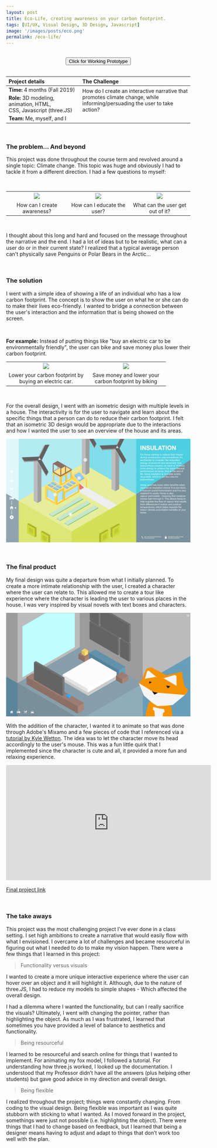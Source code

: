 ```yaml
---
layout: post
title: Eco-Life, creating awareness on your carbon footprint.
tags: [UI/UX, Visual Design, 3D Design, Javascript]
image: '/images/posts/eco.png'
permalink: /eco-life/
---
```


<br>

<center><button class='c-btn c-btn--small' onclick="window.location.href = 'http://ixd572.firebird.sheridanc.on.ca/ecolife/';">Click for Working Prototype</button></center>

<br>

<table>
<colgroup>
<col width="40%" />
<col width="60%" />
</colgroup>
<thead>
<tr align="left">
<th>Project details</th>
<th>The Challenge</th>
</tr>
</thead>
<tbody>
<tr>
<td markdown="span"><b>Time:</b> 4 months (Fall 2019)</td>
<td rowspan="2">How do I create an interactive narrative that promotes climate change, while informing/persuading the user to take action?</td>
</tr>
<tr>
<td markdown="span"><b>Role:</b> 3D modeling, animation, HTML, <br> CSS, Javascript (three.JS)</td>
</tr>
<tr>
<td markdown="span"><b>Team:</b> Me, myself, and I</td>
</tr>
</tbody>
</table>

<br>

### The problem... And beyond

This project was done throughout the course term and revolved around a single topic: Climate change. This topic was huge and obviously I had to tackle it from a different direction. I had a few questions to myself: 

<br>

<table>
    <colgroup>
<col width="33.33%" />
<col width="33.33%" />
<col width="33.33%" />
</colgroup>
  <tr>
    <th align="center"><img src="https://wilsontruong.com/images/posts/aware.png"></th>
    <th align="center"><img src="https://wilsontruong.com/images/posts/person.png"></th>
    <th align="center"><img src="https://wilsontruong.com/images/posts/give.png"></th>
  </tr>
  <tr>
    <td align="center">How can I create awareness?</td>
    <td align="center">How can I educate the user?</td>
    <td align="center">What can the user get out of it?</td>
  </tr>
</table>

<br>    

I thought about this long and hard and focused on the message throughout the narrative and the end. I had a lot of ideas but to be realistic, what can a user do or in their current state? I realized that a typical average person can't physically save Penguins or Polar Bears in the Arctic...

<br>

### The solution

I went with a simple idea of showing a life of an individual who has a low carbon footprint. The concept is to show the user on what he or she can do to make their lives eco-friendly. I wanted to bridge a connection between the user's interaction and the information that is being showed on the screen. 

<br>

<b>For example:</b> Instead of putting things like "buy an electric car to be environmentally friendly", the user can bike and save money plus lower their carbon footprint.

<table>
<colgroup>
<col width="50%" />
<col width="50%" />
</colgroup>
  <tr>
    <th align="center"><img src="https://wilsontruong.com/images/posts/car.png"></th>
    <th align="center"><img src="https://wilsontruong.com/images/posts/bike.png"></th>
  </tr>
  <tr>
    <td align="center">Lower your carbon footprint by <br> buying an electric car.</td>
    <td align="center">Save money and lower your <br> carbon footprint by biking</td>
  </tr>
</table>

<br>    
    
For the overall design, I went with an isometric design with multiple levels in a house. The interactivity is for the user to navigate and learn about the specific things that a person can do to reduce their carbon footprint. I felt that an isometric 3D design would be appropriate due to the interactions and how I wanted the user to see an overview of the house and its areas.

![image](/images/posts/ecomockup.png)

<br>

### The final product

My final design was quite a departure from what I initially planned. To create a more intimate relationship with the user, I created a character where the user can relate to. This allowed me to create a tour like experience where the character is leading the user to various places in the house. I was very inspired by visual novels with text boxes and characters.

![image](/images/posts/foxy.png)

With the addition of the character, I wanted it to animate so that was done through Adobe's Mixamo and a few pieces of code that I referenced via a <a href="https://tympanus.net/codrops/2019/10/14/how-to-create-an-interactive-3d-character-with-three-js/">tutorial by Kyle Wetton</a>. The idea was to let the character move its head accordingly to the user's mouse. This was a fun little quirk that I implemented since the character is cute and all, it provided a more fun and relaxing experience.

<iframe width="560" height="315" src="https://www.youtube.com/embed/q6J98v5FzXE" frameborder="0" allow="accelerometer; autoplay; encrypted-media; gyroscope; picture-in-picture" allowfullscreen></iframe>

<a href="http://ixd572.firebird.sheridanc.on.ca/ecolife/">Final project link</a>

<br>

### The take aways

This project was the most challenging project I’ve ever done in a class setting. I set high ambitions to create a narrative that would easily flow with what I envisioned. I overcame a lot of challenges and became resourceful in figuring out what I needed to do to make my vision happen. There were a few things that I learned in this project:

> Functionality versus visuals

I wanted to create a more unique interactive experience where the user can hover over an object and it will highlight it. Although, due to the nature of three.JS, I had to reduce my models to simple shapes - Which affected the overall design.
    
I had a dilemma where I wanted the functionality, but can I really sacrifice the visuals? Ultimately, I went with changing the pointer, rather than highlighting the object. As much as I was frustrated, I learned that sometimes you have provided a level of balance to aesthetics and functionality.

> Being resourceful 

I learned to be resourceful and search online for things that I wanted to implement. For animating my fox model, I followed a tutorial. For understanding how three.js worked, I looked up the documentation. I understood that my Professor didn’t have all the answers (plus helping other students) but gave good advice in my direction and overall design.

> Being flexible

I realized throughout the project; things were constantly changing. From coding to the visual design. Being flexible was important as I was quite stubborn with sticking to what I wanted. As I moved forward in the project, somethings were just not possible (i.e. highlighting the object). There were things that I had to change based on feedback, but I learned that being a designer means having to adjust and adapt to things that don’t work too well with the plan.

<br>
